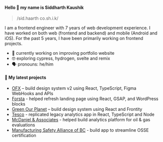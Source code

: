 #### Hello 👋 my name is Siddharth Kaushik

> /sid.haarth co.sh.i.k/

I am a frontend engineer with 7 years of web development experience. I have worked on both web (frontend and backend) and mobile (Android and iOS). For the past 5 years, I have been primarily working on frontend projects. 

- 🔭 currently working on improving portfolio website
- 🤓 exploring cypress, hydrogen, svelte and remix
- 🗣 pronouns: he/him

#### 🌱 My latest projects
- [OFX](https://www.ofx.com/en-au/) – build design system v2 using React, TypeScript, Figma WebHooks and APIs
- [Forsta](https://www.forsta.com/) - helped refresh landing page using React, GSAP, and WordPress blocks
- [Green Our Planet](https://greenourplanet.org/hydroponics/) – build design system using React and Frontity
- [Tesco](https://www.tesco.com/) - replicated legacy analytics app in React, TypeScript and Node
- [McDaniel & Associates](https://www.turinganalytics.net/) - helped build analytics platform for oil & gas evaluations
- [Manufacturing Safety Alliance of BC](https://safetyalliancebc.ca/) - build app to streamline OSSE certification
